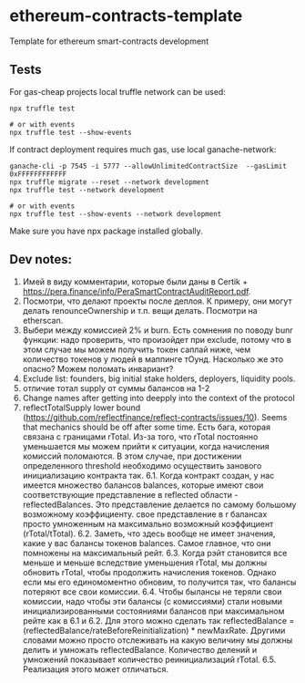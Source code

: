 # ethereum-contracts-template
Template for ethereum smart-contracts development

## Tests
For gas-cheap projects local truffle network can be used:
```
npx truffle test

# or with events
npx truffle test --show-events
```

If contract deployment requires much gas, use local ganache-network:
```
ganache-cli -p 7545 -i 5777 --allowUnlimitedContractSize  --gasLimit 0xFFFFFFFFFFFF
npx truffle migrate --reset --network development
npx truffle test --network development

# or with events
npx truffle test --show-events --network development
```

Make sure you have npx package installed globally.

## Dev notes:
1. Имей в виду комментарии, которые были даны в Certik + https://pera.finance/info/PeraSmartContractAuditReport.pdf.
2. Посмотри, что делают проекты после деплоя. К примеру, они могут делать renounceOwnership и т.п. вещи делать. Посмотри на etherscan. 
3. Выбери между комиссией 2% и burn.
Есть сомнения по поводу bunr функции: надо проверить, что произойдет при exclude,
потому что в этом случае мы можем получить токен саплай ниже, чем количество токенов у людей в маппинге тОунд. Насколько же это опасно? Можем поломать инвариант?
4. Exclude list: founders, big initial stake holders, deployers, liquidity pools.
5. отличие тотал supply от суммы балансов на 1-2
5. Change names after getting into deepply into the context of the protocol
6. reflectTotalSupply lower bound (https://github.com/reflectfinance/reflect-contracts/issues/10). Seems that mechanics should be off after some time. Есть бага, которая связана с границами rTotal. Из-за того, что rTotal постоянно уменьшается
мы можем прийти к ситуации, когда начисления комиссий поломаются. В этом случае, при достижении
определенного threshold необходимо осуществить занового инициализацию контракта так.
6.1. Когда контракт создан, у нас имеется множество балансов balances, которые имеют свои соответствующие
представление в reflected области - reflectedBalances. Это представление делается по самому большому возможному коэффициенту.
свое представление в r балансах просто умноженным на максимально возможный коэффициент (rTotal/tTotal).
6.2. Заметь, что здесь вообще не имеет значения, какие у вас балансы токенов balances. Самое главное, что они помножены на максимальный рейт.
6.3. Когда рэйт становится все меньше и меньше вследствие уменьшения rTotal, мы должны обновить rTotal, чтобы продолжить начисления
токенов. Однако если мы его единомоментно обновим, то получится так, что балансы потеряют все свои комиссии.
6.4. Чтобы былансы не теряли свои комиссии, надо чтобы эти балансы (с комиссиями) стали новыми инициализированными состояниями
балансов при максимальном рейте как в 6.1 и 6.2. Для этого можно сделать так reflectedBalance = (reflectedBalance/rateBeforeReinitialization) * newMaxRate.
Другими словами можно просто отслеживать на какую величину мы должны делить и умножать reflectedBalance. Количество делений и умножений
показывает количество реинициализаций rTotal.
6.5. Реализация этого может отличаться.